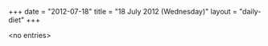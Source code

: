 +++
date = "2012-07-18"
title = "18 July 2012 (Wednesday)"
layout = "daily-diet"
+++


\<no entries\>

